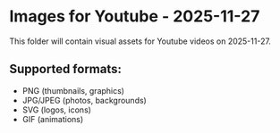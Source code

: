 # Images for Youtube - 2025-11-27

This folder will contain visual assets for Youtube videos on 2025-11-27.

## Supported formats:
- PNG (thumbnails, graphics)
- JPG/JPEG (photos, backgrounds)
- SVG (logos, icons)
- GIF (animations)
